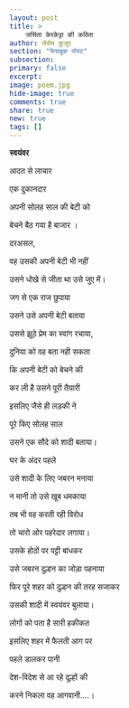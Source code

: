 ```yaml
---
layout: post
title: >
    जसिंता केरकेट्टा की कविता
author: जेरोम कुजूर
section: "फेसबुक पोस्ट"
subsection:
primary: false
excerpt:
image: poem.jpg
hide-image: true
comments: true
share: true
new: true
tags: []
---
```


<p><strong>स्वयंवर</strong></p>




आदत से लाचार

एक दुकानदार

अपनी सोलह साल की बेटी को

बेचने बैठ गया है बाजार ।

दरअसल,

वह उसकी अपनी बेटी भी नहीं

उसने धोखे से जीता था उसे जुए में।



जग से एक राज छुपाया

उसने उसे अपनी बेटी बताया

उससे झूठे प्रेम का स्वांग रचाया,

दुनिया को वह बता नही सकता

कि अपनी बेटी को बेचने की

कर ली है उसने पूरी तैयारी

इसलिए जैसे ही लड़की ने

पूरे किए सोलह साल

उसने एक सौदे को शादी बताया।


घर के अंदर पहले

उसे शादी के लिए जबरन मनाया

न मानी तो उसे खूब धमकाया

तब भी वह करती रही विरोध

तो चारो ओर पहरेदार लगाया।


उसके होठों पर पट्टी बांधकर

उसे जबरन दुल्हन का जोड़ा पहनाया

फिर पूरे शहर को दुल्हन की तरह सजाकर

उसकी शादी में स्वयंवर बुलाया।


लोगों को पता है सारी हकीकत

इसलिए शहर में फैलती आग पर

पहले डालकर पानी

देश-विदेश से आ रहे दूल्हों की

करने निकला वह आगवानी....।